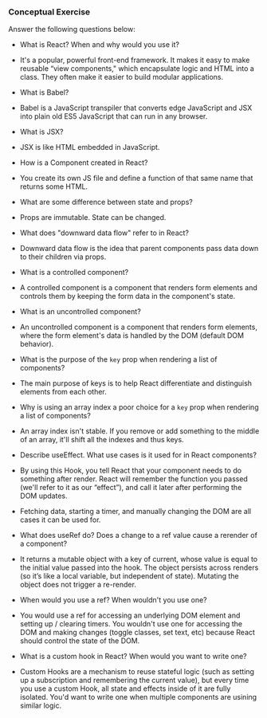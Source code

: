 ### Conceptual Exercise

Answer the following questions below:

- What is React? When and why would you use it?
 - It's a popular, powerful front-end framework. It makes it easy to make reusable “view components," which encapsulate logic and HTML into a class. They often make it easier to build modular applications.

- What is Babel?
 - Babel is a JavaScript transpiler that converts edge JavaScript and JSX into plain old ES5 JavaScript that can run in any browser.
 
- What is JSX?
 - JSX is like HTML embedded in JavaScript.

- How is a Component created in React?
 - You create its own JS file and define a function of that same name that returns some HTML.

- What are some difference between state and props?
 - Props are immutable. State can be changed.

- What does "downward data flow" refer to in React?
 - Downward data flow is the idea that parent components pass data down to their children via props.

- What is a controlled component?
 - A controlled component is a component that renders form elements and controls them by keeping the form data in the component's state.

- What is an uncontrolled component?
 - An uncontrolled component is a component that renders form elements, where the form element's data is handled by the DOM (default DOM behavior).

- What is the purpose of the `key` prop when rendering a list of components?
 - The main purpose of keys is to help React differentiate and distinguish elements from each other.

- Why is using an array index a poor choice for a `key` prop when rendering a list of components?
 - An array index isn't stable. If you remove or add something to the middle of an array, it'll shift all the indexes and thus keys.

- Describe useEffect.  What use cases is it used for in React components?
 - By using this Hook, you tell React that your component needs to do something after render. React will remember the function you passed (we'll refer to it as our “effect”), and call it later after performing the DOM updates.
 - Fetching data, starting a timer, and manually changing the DOM are all cases it can be used for.

- What does useRef do?  Does a change to a ref value cause a rerender of a component?
 - It returns a mutable object with a key of current, whose value is equal to the initial value passed into the hook. The object persists across renders (so it’s like a local variable, but independent of state). Mutating the object does not trigger a re-render.

- When would you use a ref? When wouldn't you use one?
 - You would use a ref for accessing an underlying DOM element and setting up / clearing timers. You wouldn't use one for accessing the DOM and making changes (toggle classes, set text, etc) because React should control the state of the DOM.

- What is a custom hook in React? When would you want to write one?
 - Custom Hooks are a mechanism to reuse stateful logic (such as setting up a subscription and remembering the current value), but every time you use a custom Hook, all state and effects inside of it are fully isolated. You'd want to write one when multiple components are usining similar logic.
